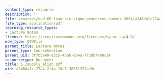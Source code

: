 ```yaml
---
content_type: resource
description: ''
file: /courses/esd-60-lean-six-sigma-processes-summer-2004/a248da1c27a42c4a18c33898137fae5c_5_2supply_align.pdf
file_type: application/pdf
learning_resource_types:
- Lecture Notes
license: https://creativecommons.org/licenses/by-nc-sa/4.0/
ocw_type: OCWFile
parent_title: Lecture Notes
parent_type: CourseSection
parent_uid: 3f7b5a49-6215-45bb-6b4a-77385f498c34
resourcetype: Document
title: 5_2supply_align.pdf
uid: a248da1c-27a4-2c4a-18c3-3898137fae5c
---
```

